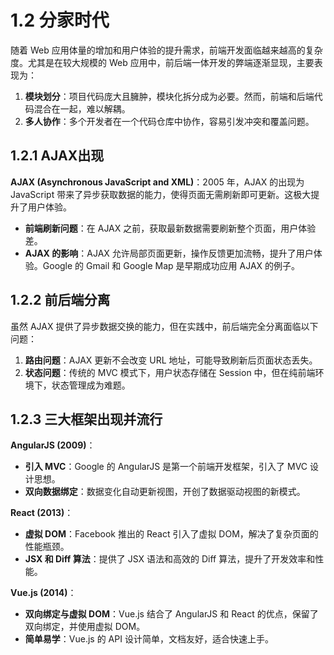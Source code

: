 
# 1.2 分家时代

随着 Web 应用体量的增加和用户体验的提升需求，前端开发面临越来越高的复杂度。尤其是在较大规模的 Web 应用中，前后端一体开发的弊端逐渐显现，主要表现为：

1. **模块划分**：项目代码庞大且臃肿，模块化拆分成为必要。然而，前端和后端代码混合在一起，难以解耦。
2. **多人协作**：多个开发者在一个代码仓库中协作，容易引发冲突和覆盖问题。

## 1.2.1 AJAX出现

**AJAX (Asynchronous JavaScript and XML)**：2005 年，AJAX 的出现为 JavaScript 带来了异步获取数据的能力，使得页面无需刷新即可更新。这极大提升了用户体验。

- **前端刷新问题**：在 AJAX 之前，获取最新数据需要刷新整个页面，用户体验差。
- **AJAX 的影响**：AJAX 允许局部页面更新，操作反馈更加流畅，提升了用户体验。Google 的 Gmail 和 Google Map 是早期成功应用 AJAX 的例子。

## 1.2.2 前后端分离

虽然 AJAX 提供了异步数据交换的能力，但在实践中，前后端完全分离面临以下问题：

1. **路由问题**：AJAX 更新不会改变 URL 地址，可能导致刷新后页面状态丢失。
2. **状态问题**：传统的 MVC 模式下，用户状态存储在 Session 中，但在纯前端环境下，状态管理成为难题。

## 1.2.3 三大框架出现并流行

**AngularJS (2009)**：

- **引入 MVC**：Google 的 AngularJS 是第一个前端开发框架，引入了 MVC 设计思想。
- **双向数据绑定**：数据变化自动更新视图，开创了数据驱动视图的新模式。

**React (2013)**：

- **虚拟 DOM**：Facebook 推出的 React 引入了虚拟 DOM，解决了复杂页面的性能瓶颈。
- **JSX 和 Diff 算法**：提供了 JSX 语法和高效的 Diff 算法，提升了开发效率和性能。

**Vue.js (2014)**：

- **双向绑定与虚拟 DOM**：Vue.js 结合了 AngularJS 和 React 的优点，保留了双向绑定，并使用虚拟 DOM。
- **简单易学**：Vue.js 的 API 设计简单，文档友好，适合快速上手。

